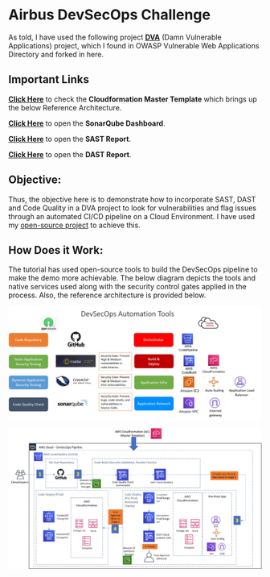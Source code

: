 # Airbus DevSecOps Challenge

As told, I have used the following project [**DVA**](https://github.com/CSPF-Founder/JavaVulnerableLab/) (Damn Vulnerable Applications) project, which I found in OWASP Vulnerable Web Applications Directory and forked in here. 

## Important Links
[**Click Here**](https://github.com/dasgourav/devsecops-airbus/blob/master/CloudformationTemplate/Master-template-to-build-end-to-end-DevSecOps-pipeline.yaml) to check the **Cloudformation Master Template** which brings up the below Reference Architecture.

[**Click Here**](http://3.143.136.85:9000/overview?id=devsecops-airbus) to open the **SonarQube Dashboard**.

[**Click Here**](https://automationking.s3.amazonaws.com/report-20210614060829.html) to open the **SAST Report**.

[**Click Here**](https://automationking.s3.amazonaws.com/1623651319.xhtml) to open the **DAST Report**.


## Objective:
Thus, the objective here is to demonstrate how to incorporate SAST, DAST and Code Quality in a DVA project to look for vulnerabilities and flag issues through an automated CI/CD pipeline on a Cloud Environment. I have used my [open-source project](https://hackernoon.com/devsecops-introduction-clear-instructions-on-how-to-build-a-pipeline-in-aws-part-1-5nx334e) to achieve this. 

## How Does it Work:
The tutorial has used open-source tools to build the DevSecOps pipeline to make the demo more achievable. The below diagram depicts the tools and native services used along with the security control gates applied in the process. Also, the reference architecture is provided below.

![alt text](https://raw.githubusercontent.com/dasgourav/devsecops-airbus/master/Reports/DevSecOps_Tools.jpg)

![alt text](https://raw.githubusercontent.com/dasgourav/devsecops-airbus/master/Reports/DevSecOps_Arch.png)
